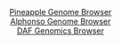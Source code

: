 <div id="Pineapple_Genome_Browser" align="center">
  <a href="https://igv.org/app/?sessionURL=blob:zZJdb5swFIb_i6VWm0QAQyCAFE1p2iZpsjRfJP1QhQwxxC3Y1DakaZT_PrfatJtVai42TfKFfXTs876vnz2oMReEURAAS4eODiHQgNiw7RwVZY7HqMACBCnKBdYAxynmmCYYBHuQIiFROBupmxspSxEYBpFlo0A0Y7qwdVSgV0bRVugJK4wuy3MUM44k48I446hmBsnqxhbHqCx1NdvWHWONJDJQXm4YFcwoMc2irXov.lWKMkxZgaOiyiV5FxApPUrjWk_Rt85q3kkSLMQQ7wbrdmc46Czti_Cu53bvwuv.KnRXp3OSUSQrjtuz6ZhOzodLLLczr37pj.YjMp2MT6wzTC5O7PPTi5eScCzasAU9x7O9pqeiIXSNX_4n12qRI52fXfe7PfvWvkmbuyzMKXzalEsxnwxvnj7wfdBAzpJKkQCSDW8F0NRs09Ucy228baGnmaav0uGMgOD.QQOSo.RJtd_vgdyVihcg8HP1jo4GGF9jDoKGb5ot6PuW02w1Td.HB20PKp7_vWgvw5nfMq2OZblRSnKpYF5HgpZCR5TqdZLq2euRWbqLAVvEk8f.9LsT3s4Wcc_tw2o5fbQ.ZkiNfv8.ZfQziv4JdZ8Rosv4WNSGyy5ujgbVM.lm3tWqdXnjDs5JUfR27I_xvEF0XDQp4wWSql9V1PEnbTXiBFGpCjURJCY5kbuVSpFtQQAtW0ELEpYzRSHgWfzF1EwNOubX33Dah4fDDw--">Pineapple Genome Browser</a>
</div>
<div id="Alphonso_Genome_Browser" align="center">
  <a href="https://igv.org/app/?sessionURL=blob:zZJdT9swFIb_iyXQJqWJndCmiYSmFCgrhbJRulIQitzESd0mtmc7CaHqf59Bm3bDJHqxaZIv7CN_vOfxswU1kYpyBkLg2qhrIwQsoFa8meJSFGSCS6JAmOFCEQtIkhFJWEJAuAUZVhrPbi7NyZXWQoWOQ7XolJjl3FaejUv8zBlulJ3w0jnhRYGXXGLNpXIGEtfcoXndacgSC2Gbtz2766RYYwcXYsWZ4o4gLI8bc1_8qxTnhPGSxGVVaPoaIDZ5TMbUzvCnaD6NkoQoNSbtKD2OxqPom3c2uz_vndzPrj_PZ7354ZTmDOtKkuNmFVwkGz56np8fuMN2M4Cj9mp8p8TTIsgPvNPDsydBJVHHyEf9nutD5Bs0lKXk6X_q2gy6Z.dRVcOvR7cH7mDo9oft4vo0uJyjFJNm7S3e7LwPdhYoeFIZF0Cykn6IoOXBntV1e52XKepbEAaGj.QUhA.PFtASJxuz_WELdCuMMUCR79WrPBbgMiUShJ0AQh8Fgds98o9gEKCdtQWVLP4e3OHsJvChG7luL85ooY3OaayYUDZmzK6TzM6f96SJ.zrT.ca7vTIaTdmJwdo9K71iIsiiWkR_4GkB8_zrJ5pm35Pqn7j3niC2Xu4rXCUG7fR8DdcT1zAygMY3KIu.3K1T0U908yaiF5n2w5NxWWJt9puKWf60rsaSYqZNoaaKLmlBdTs3JHkDQuR6Rl6Q8IIbG4HMlx.gBS3UhR9_S.rtHnc_AA--">Alphonso Genome Browser</a>
</div>


<div id="DAF_Genomics_Browser" align="center">
  <a href="https://ink-blot.github.io/?sessionURL=blob:tZFra9swFIb_y4H2ky_x_QJhOGvalCQNJPXCWko4s.VYrWW5krykC_nvE1nHYKOMQQeSkDiX99V5DvCVCEl5Cym4lhNYjgMGyJrvVsi6htwgIxLSChtJDBCkIoK0BYH0ABVKhflypitrpTqZ2naJlbklLWe0kJb0LOxMyXtVE51quhYy_MZb3Emr4EwnK7Sx6WreSm5jURApzYHdkXa72aE.fsY2p5Zkw_pG0ZPqRpvQxkqrQu2WtiXZ_8XIf1DWi37I1qvsVD8lL9flMJteZ5.8cX53FX68yxeTdR6uz1d026LqBRmOJjnedozHjzdXZ.4o8.I4CsfeYz5fXX4.8y7Ox_uOCiKHTuTEQezFQQBHAxpe9BoCFLVwUsc3Ijc2XN83X69eEOopCE4hvX8wQAksnnT6_QHUS6dRgSTP_YmaAVyUREBqJoNB5CSJG_iRP0gS52gcoBfNO7O8zJdJNHAz1w2tL8i0fkWb0wC10J_B9wL5W2e9_xUUXT6Ht4uRN5lPZjO2LXI6nff7QFwsnt7AZMCb36q4YKh06MfzFQo2Wo2RVv2i4h0fjt8B">DAF Genomics Browser</a>
</div>
